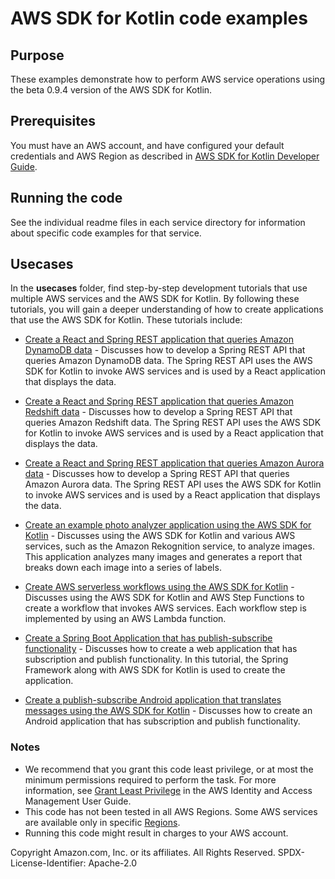 # AWS SDK for Kotlin code examples 

## Purpose

These examples demonstrate how to perform AWS service operations using the beta 0.9.4 version of the AWS SDK for Kotlin.

## Prerequisites

You must have an AWS account, and have configured your default credentials and AWS Region as described in [AWS SDK for Kotlin
Developer Guide](https://docs.aws.amazon.com/sdk-for-kotlin/latest/developer-guide).

## Running the code

See the individual readme files in each service directory for information about specific code examples for that service.

## Usecases

In the **usecases** folder, find step-by-step development tutorials that use multiple AWS services and the AWS SDK for Kotlin. By following these tutorials, you will gain a deeper understanding of how to create applications that use the AWS SDK for Kotlin. These tutorials include:

+ [Create a React and Spring REST application that queries Amazon DynamoDB data](https://github.com/awsdocs/aws-doc-sdk-examples/tree/main/kotlin/usecases/itemtracker_dynamodb) - Discusses how to develop a Spring REST API that queries Amazon DynamoDB data. The Spring REST API uses the AWS SDK for Kotlin to invoke AWS services and is used by a React application that displays the data.

+ [Create a React and Spring REST application that queries Amazon Redshift data](https://github.com/scmacdon/aws-doc-sdk-examples/tree/main/kotlin/usecases/creating_redshift_application) - Discusses how to develop a Spring REST API that queries Amazon Redshift data. The Spring REST API uses the AWS SDK for Kotlin to invoke AWS services and is used by a React application that displays the data.

+ [Create a React and Spring REST application that queries Amazon Aurora data](https://github.com/scmacdon/aws-doc-sdk-examples/tree/main/kotlin/usecases/serverless_rds) - Discusses how to develop a Spring REST API that queries Amazon Aurora data. The Spring REST API uses the AWS SDK for Kotlin to invoke AWS services and is used by a React application that displays the data.

+ [Create an example photo analyzer application using the AWS SDK for Kotlin](https://github.com/scmacdon/aws-doc-sdk-examples/tree/main/kotlin/usecases/creating_photo_analyzer_app) - Discusses using the AWS SDK for Kotlin and various AWS services, such as the Amazon Rekognition service, to analyze images. This application analyzes many images and generates a report that breaks down each image into a series of labels.

+ [Create AWS serverless workflows using the AWS SDK for Kotlin](https://github.com/scmacdon/aws-doc-sdk-examples/tree/main/kotlin/usecases/creating_workflows_stepfunctions) - Discusses using the AWS SDK for Kotlin and AWS Step Functions to create a workflow that invokes AWS services. Each workflow step is implemented by using an AWS Lambda function.

+ [Create a Spring Boot Application that has publish-subscribe functionality](https://github.com/scmacdon/aws-doc-sdk-examples/tree/main/kotlin/usecases/subpub_app) - Discusses how to create a web application that has subscription and publish functionality. In this tutorial, the Spring Framework along with AWS SDK for Kotlin is used to create the application.

+ [Create a publish-subscribe Android application that translates messages using the AWS SDK for Kotlin](https://github.com/scmacdon/aws-doc-sdk-examples/tree/main/kotlin/usecases/subpub_app_android) - Discusses how to create an Android application that has subscription and publish functionality.

### Notes

- We recommend that you grant this code least privilege,
  or at most the minimum permissions required to perform the task.
  For more information, see
  [Grant Least Privilege](https://docs.aws.amazon.com/IAM/latest/UserGuide/best-practices.html#grant-least-privilege)
  in the AWS Identity and Access Management User Guide.
- This code has not been tested in all AWS Regions.
  Some AWS services are available only in specific
  [Regions](https://aws.amazon.com/about-aws/global-infrastructure/regional-product-services).
- Running this code might result in charges to your AWS account.

Copyright Amazon.com, Inc. or its affiliates. All Rights Reserved. SPDX-License-Identifier: Apache-2.0

